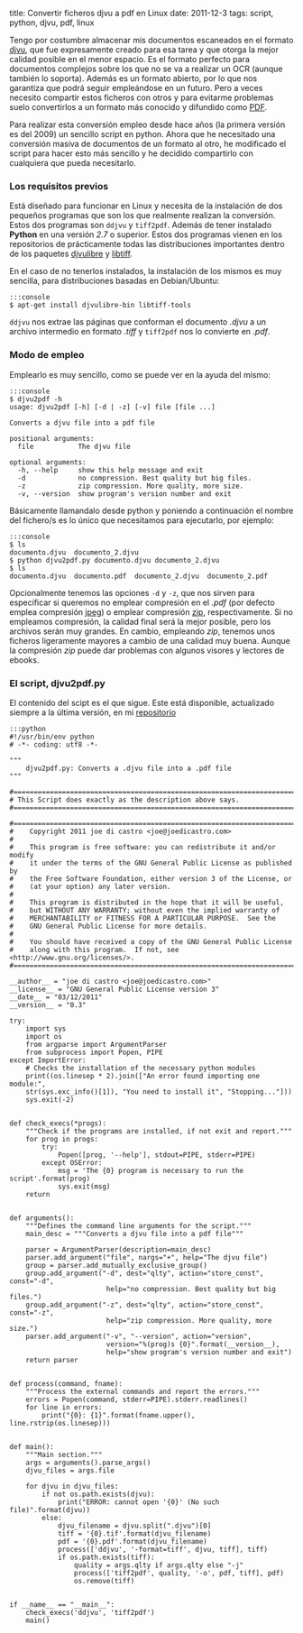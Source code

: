 title: Convertir ficheros djvu a pdf en Linux
date: 2011-12-3
tags: script, python, djvu, pdf, linux


Tengo por costumbre almacenar mis documentos escaneados en el formato 
[djvu][djvu], que fue expresamente creado para esa tarea y que otorga la mejor 
calidad posible en el menor espacio. Es el formato perfecto para documentos 
complejos sobre los que no se va a realizar un OCR (aunque también lo soporta). 
Además es un formato abierto, por lo que nos garantiza que podrá seguir 
empleándose en un futuro. Pero a veces necesito compartir estos ficheros con 
otros y para evitarme problemas suelo convertirlos a un formato más conocido y 
difundido como [PDF][pdf].

  [djvu]: http://es.wikipedia.org/wiki/DjVu
  [pdf]: http://es.wikipedia.org/wiki/Pdf

Para realizar esta conversión empleo desde hace años (la primera versión es del 
2009) un sencillo script en python. Ahora que he necesitado una conversión 
masiva de documentos de un formato al otro, he modificado el script para hacer 
esto más sencillo y he decidido compartirlo con cualquiera que pueda necesitarlo. 

### Los requisitos previos

Está diseñado para funcionar en Linux y necesita de la instalación de dos 
pequeños programas que son los que realmente realizan la conversión. Estos dos 
programas son `ddjvu` y `tiff2pdf`. Además de tener instalado **Python** en una 
versión *2.7* o superior. Estos dos programas vienen en los repositorios de 
prácticamente todas las distribuciones importantes dentro de los paquetes 
[djvulibre][djl] y [libtiff][ltf].

  [djl]: http://djvu.sourceforge.net/
  [ltf]: http://libtiff.maptools.org

En el caso de no tenerlos instalados, la instalación de los mismos es muy 
sencilla, para distribuciones basadas en Debian/Ubuntu:

    :::console
    $ apt-get install djvulibre-bin libtiff-tools

`ddjvu` nos extrae las páginas que conforman el documento *.djvu* a un archivo intermedio en formato *.tiff* y `tiff2pdf` nos lo convierte en *.pdf*.
 
### Modo de empleo

Emplearlo es muy sencillo, como se puede ver en la ayuda del mismo:

    :::console
    $ djvu2pdf -h
    usage: djvu2pdf [-h] [-d | -z] [-v] file [file ...]

    Converts a djvu file into a pdf file

    positional arguments:
      file           The djvu file

    optional arguments:
      -h, --help     show this help message and exit
      -d             no compression. Best quality but big files.
      -z             zip compression. More quality, more size.
      -v, --version  show program's version number and exit

Básicamente llamandalo desde python y poniendo a continuación el nombre del 
fichero/s es lo único que necesitamos para ejecutarlo, por ejemplo:

    :::console
    $ ls
    documento.djvu  documento_2.djvu
    $ python djvu2pdf.py documento.djvu documento_2.djvu
    $ ls
    documento.djvu  documento.pdf  documento_2.djvu  documento_2.pdf

Opcionalmente tenemos las opciones `-d` y `-z`, que nos sirven para especificar 
si queremos no emplear compresión en el *.pdf* (por defecto emplea compresión 
[jpeg][jpeg]) o emplear compresión [zip][zip], respectivamente. Si no empleamos compresión, la calidad final será la mejor posible, pero los archivos serán muy grandes. En cambio, empleando *zip*, tenemos unos ficheros ligeramente mayores a cambio de una calidad muy buena. Aunque la compresión *zip* puede dar problemas 
con algunos visores y lectores de ebooks.

  [jpeg]: http://es.wikipedia.org/wiki/Jpeg
  [zip]: http://es.wikipedia.org/wiki/Formato_de_compresi%C3%B3n_ZIP
  
  
### El script, djvu2pdf.py

El contenido del scipt es el que sigue. Este está disponible, actualizado siempre 
a la última versión, en mi [repositorio][repo]

  [repo]: https://bitbucket.org/joedicastro/python-recipes/src/tip/src/djvu2pdf.py
  
    :::python
    #!/usr/bin/env python
    # -*- coding: utf8 -*-

    """
        djvu2pdf.py: Converts a .djvu file into a .pdf file
    """

    #==============================================================================
    # This Script does exactly as the description above says.
    #==============================================================================

    #==============================================================================
    #    Copyright 2011 joe di castro <joe@joedicastro.com>
    #
    #    This program is free software: you can redistribute it and/or modify
    #    it under the terms of the GNU General Public License as published by
    #    the Free Software Foundation, either version 3 of the License, or
    #    (at your option) any later version.
    #
    #    This program is distributed in the hope that it will be useful,
    #    but WITHOUT ANY WARRANTY; without even the implied warranty of
    #    MERCHANTABILITY or FITNESS FOR A PARTICULAR PURPOSE.  See the
    #    GNU General Public License for more details.
    #
    #    You should have received a copy of the GNU General Public License
    #    along with this program.  If not, see <http://www.gnu.org/licenses/>.
    #==============================================================================

    __author__ = "joe di castro <joe@joedicastro.com>"
    __license__ = "GNU General Public License version 3"
    __date__ = "03/12/2011"
    __version__ = "0.3"

    try:
        import sys
        import os
        from argparse import ArgumentParser
        from subprocess import Popen, PIPE
    except ImportError:
        # Checks the installation of the necessary python modules
        print((os.linesep * 2).join(["An error found importing one module:",
        str(sys.exc_info()[1]), "You need to install it", "Stopping..."]))
        sys.exit(-2)


    def check_execs(*progs):
        """Check if the programs are installed, if not exit and report."""
        for prog in progs:
            try:
                Popen([prog, '--help'], stdout=PIPE, stderr=PIPE)
            except OSError:
                msg = 'The {0} program is necessary to run the script'.format(prog)
                sys.exit(msg)
        return


    def arguments():
        """Defines the command line arguments for the script."""
        main_desc = """Converts a djvu file into a pdf file"""

        parser = ArgumentParser(description=main_desc)
        parser.add_argument("file", nargs="+", help="The djvu file")
        group = parser.add_mutually_exclusive_group()
        group.add_argument("-d", dest="qlty", action="store_const", const="-d",
                            help="no compression. Best quality but big files.")
        group.add_argument("-z", dest="qlty", action="store_const", const="-z",
                            help="zip compression. More quality, more size.")
        parser.add_argument("-v", "--version", action="version",
                            version="%(prog)s {0}".format(__version__),
                            help="show program's version number and exit")
        return parser


    def process(command, fname):
        """Process the external commands and report the errors."""
        errors = Popen(command, stderr=PIPE).stderr.readlines()
        for line in errors:
            print("{0}: {1}".format(fname.upper(), line.rstrip(os.linesep)))


    def main():
        """Main section."""
        args = arguments().parse_args()
        djvu_files = args.file

        for djvu in djvu_files:
            if not os.path.exists(djvu):
                print("ERROR: cannot open '{0}' (No such file)".format(djvu))
            else:
                djvu_filename = djvu.split(".djvu")[0]
                tiff = '{0}.tif'.format(djvu_filename)
                pdf = '{0}.pdf'.format(djvu_filename)
                process(['ddjvu', '-format=tiff', djvu, tiff], tiff)
                if os.path.exists(tiff):
                    quality = args.qlty if args.qlty else "-j"
                    process(['tiff2pdf', quality, '-o', pdf, tiff], pdf)
                    os.remove(tiff)


    if __name__ == "__main__":
        check_execs('ddjvu', 'tiff2pdf')
        main() 
  
